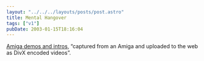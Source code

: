 ```yaml
---
layout: "../../../layouts/posts/post.astro"
title: Mental Hangover
tags: ["v1"]
pubDate: 2003-01-15T18:16:04
---
```


[Amiga demos and intros][1], &#8220;captured from an Amiga and uploaded to the web as DivX encoded videos&#8221;.

[1]: http://omr.planet-d.net/amidemos/
